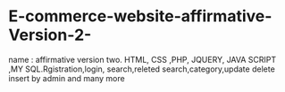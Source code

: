 # E-commerce-website-affirmative-Version-2-
name : affirmative version two. HTML, CSS ,PHP, JQUERY, JAVA SCRIPT ,MY SQL.Rgistration,login, search,releted search,category,update delete insert by admin and many more
